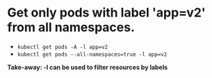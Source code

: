 # Get only pods with label 'app=v2' from all namespaces.

- `kubectl get pods -A -l app=v2`
- `kubectl get pods --all-namespaces=true -l app=v2`

**Take-away: -l can be used to filter resources by labels**
